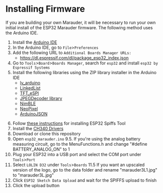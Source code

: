 # Installing Firmware

If you are building your own Marauder, it will be necessary to run your own initial install of the ESP32 Marauder firmware. The following method uses the Arduino IDE. 

1. Install the [Arduino IDE](https://www.arduino.cc/en/main/software)
2. In the Arduino IDE, go to `File`>`Preferences`
3. Add the following URL to `Additional Boards Manager URLs:`
    - https://dl.espressif.com/dl/package_esp32_index.json
4. Go to `Tools`>`Board`>`Boards Manager`, search for `esp32` and install `esp32 by Espressif Systems`
5. Install the following libraries using the ZIP library installer in the Arduino IDE
    - [lv_arduino](https://github.com/lvgl/lv_arduino)
    - [LinkedList](https://github.com/ivanseidel/LinkedList)
    - [TFT_eSPI](https://github.com/justcallmekoko/TFT_eSPI)
    - [JPEGDecoder library](https://github.com/Bodmer/JPEGDecoder)
    - [NimBLE](https://github.com/h2zero/NimBLE-Arduino)
    - [NeoPixel](https://github.com/adafruit/Adafruit_NeoPixel)
    - [ArduinoJSON](https://github.com/bblanchon/ArduinoJson/releases/tag/v5.13.5)
<!---6. Install Bodmer's [TFT_eSPI](https://github.com/Bodmer/TFT_eSPI) library in your Arduino IDE--->
6. Follow [these instructions](https://github.com/me-no-dev/arduino-esp32fs-plugin) for installing ESP32 Spiffs Tool
7. Install the [CH340 Drivers](https://github.com/justcallmekoko/ESP32Marauder/blob/master/Drivers/CH34x_Install_Windows_v3_4.EXE)
8. Download or clone this repository
9. Open `esp32_marauder.ino`
9.5. If you're using the analog battery measuring circuit, go to the MenuFunctions.h and change "#define BATTERY_ANALOG_ON" to 1
10. Plug your ESP32 into a USB port and select the COM port under `Tools`>`Port`
11. Select `LOLIN D32` under `Tools`>`Boards`
11.5 If you want an upscaled version of the logo, go to the data folder and rename "marauder3L1.jpg" to "marauder3L.jpg"
12. Click `ESP32 Sketch Data Upload` and wait for the SPIFFS upload to finish
13. Click the upload button